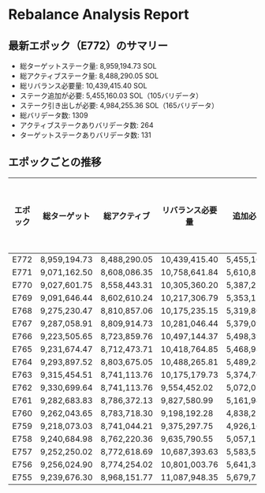 # Rebalance Analysis Report

## 最新エポック（E772）のサマリー
- 総ターゲットステーク量: 8,959,194.73 SOL
- 総アクティブステーク量: 8,488,290.05 SOL
- 総リバランス必要量: 10,439,415.40 SOL
- ステーク追加が必要: 5,455,160.03 SOL（105バリデータ）
- ステーク引き出しが必要: 4,984,255.36 SOL（165バリデータ）
- 総バリデータ数: 1309
- アクティブステークありバリデータ数: 264
- ターゲットステークありバリデータ数: 131

## エポックごとの推移
エポック | 総ターゲット | 総アクティブ | リバランス必要量 | 追加必要量 | 引き出し必要量 | 総バリデータ数 | アクティブ数 | ターゲット数
--- | --- | --- | --- | --- | --- | --- | --- | ---
E772 | 8,959,194.73 | 8,488,290.05 | 10,439,415.40 | 5,455,160.03 | 4,984,255.36 | 1309 | 264 | 131
E771 | 9,071,162.50 | 8,608,086.35 | 10,758,641.84 | 5,610,859.00 | 5,147,782.84 | 1325 | 258 | 148
E770 | 9,027,601.75 | 8,558,443.31 | 10,305,360.20 | 5,387,259.32 | 4,918,100.88 | 1325 | 256 | 138
E769 | 9,091,646.44 | 8,602,610.24 | 10,217,306.79 | 5,353,171.49 | 4,864,135.29 | 1326 | 259 | 144
E768 | 9,275,230.47 | 8,810,857.06 | 10,175,235.15 | 5,319,804.28 | 4,855,430.87 | 1321 | 268 | 149
E767 | 9,287,058.91 | 8,809,914.73 | 10,281,046.44 | 5,379,095.31 | 4,901,951.13 | 1321 | 278 | 147
E766 | 9,223,505.65 | 8,723,859.76 | 10,497,144.37 | 5,498,395.13 | 4,998,749.25 | 1317 | 271 | 148
E765 | 9,231,674.47 | 8,712,473.71 | 10,418,764.85 | 5,468,982.81 | 4,949,782.04 | 1319 | 287 | 159
E764 | 9,293,897.52 | 8,803,675.05 | 10,488,265.81 | 5,489,244.13 | 4,999,021.67 | 1329 | 262 | 167
E763 | 9,315,454.51 | 8,741,113.76 | 10,175,179.73 | 5,374,760.24 | 4,800,419.49 | 1357 | 288 | 165
E762 | 9,330,699.64 | 8,741,113.76 | 9,554,452.02 | 5,072,018.95 | 4,482,433.07 | 1357 | 288 | 152
E761 | 9,282,683.83 | 8,786,372.13 | 9,827,580.99 | 5,161,946.35 | 4,665,634.65 | 1352 | 270 | 156
E760 | 9,262,043.65 | 8,783,718.30 | 9,198,192.28 | 4,838,258.81 | 4,359,933.47 | 1357 | 281 | 143
E759 | 9,218,073.03 | 8,741,044.21 | 9,375,297.75 | 4,926,163.28 | 4,449,134.46 | 1356 | 287 | 138
E758 | 9,240,684.98 | 8,762,220.36 | 9,635,790.55 | 5,057,127.59 | 4,578,662.96 | 1345 | 291 | 138
E757 | 9,252,250.02 | 8,772,618.69 | 10,687,393.63 | 5,583,512.48 | 5,103,881.15 | 1344 | 309 | 166
E756 | 9,256,024.90 | 8,774,254.02 | 10,801,003.76 | 5,641,387.32 | 5,159,616.45 | 1344 | 308 | 160
E755 | 9,239,676.30 | 8,968,151.77 | 11,087,948.35 | 5,679,736.44 | 5,408,211.91 | 1336 | 312 | 166
